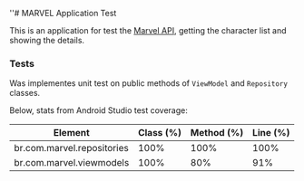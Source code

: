 ''# MARVEL Application Test

This is an application for test the [Marvel API](https://developer.marvel.com/), getting the character list and showing the details.

### Tests

Was implementes unit test on public methods of `ViewModel` and `Repository` classes.

Below, stats from Android Studio test coverage:

| Element | Class (%) | Method (%) | Line (%)
| ------- | --------- | ---------- | ------
| br.com.marvel.repositories | 100% | 100% | 100%
| br.com.marvel.viewmodels | 100% | 80% | 91%